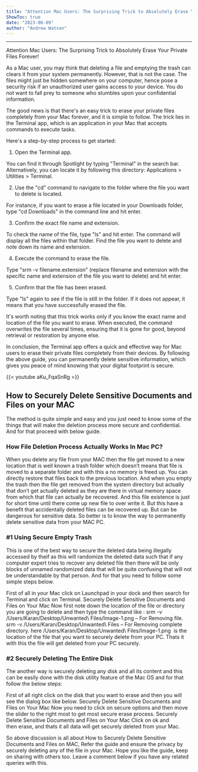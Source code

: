 ```yaml
---
title: "Attention Mac Users: The Surprising Trick to Absolutely Erase Your Private Files Forever!"
ShowToc: true 
date: "2023-06-09"
author: "Andrew Watson"
---
```

*****
Attention Mac Users: The Surprising Trick to Absolutely Erase Your Private Files Forever!

As a Mac user, you may think that deleting a file and emptying the trash can clears it from your system permanently. However, that is not the case. The files might just be hidden somewhere on your computer, hence pose a security risk if an unauthorized user gains access to your device. You do not want to fall prey to someone who stumbles upon your confidential information.

The good news is that there's an easy trick to erase your private files completely from your Mac forever, and it is simple to follow. The trick lies in the Terminal app, which is an application in your Mac that accepts commands to execute tasks.

Here's a step-by-step process to get started:

1. Open the Terminal app.

You can find it through Spotlight by typing "Terminal" in the search bar. Alternatively, you can locate it by following this directory: Applications > Utilities > Terminal.

2. Use the "cd" command to navigate to the folder where the file you want to delete is located.

For instance, if you want to erase a file located in your Downloads folder, type "cd Downloads" in the command line and hit enter.

3. Confirm the exact file name and extension.

To check the name of the file, type "ls" and hit enter. The command will display all the files within that folder. Find the file you want to delete and note down its name and extension.

4. Execute the command to erase the file.

Type "srm -v filename.extension" (replace filename and extension with the specific name and extension of the file you want to delete) and hit enter.

5. Confirm that the file has been erased.

Type "ls" again to see if the file is still in the folder. If it does not appear, it means that you have successfully erased the file.

It's worth noting that this trick works only if you know the exact name and location of the file you want to erase. When executed, the command overwrites the file several times, ensuring that it is gone for good, beyond retrieval or restoration by anyone else.

In conclusion, the Terminal app offers a quick and effective way for Mac users to erase their private files completely from their devices. By following the above guide, you can permanently delete sensitive information, which gives you peace of mind knowing that your digital footprint is secure.

{{< youtube aKu_FqaSnRg >}} 



## How to Securely Delete Sensitive Documents and Files on your MAC


The method is quite simple and easy and you just need to know some of the things that will make the deletion process more secure and confidential. And for that proceed with below guide.

 
### How File Deletion Process Actually Works In Mac PC?


When you delete any file from your MAC then the file get moved to a new location that is well known a trash folder which doesn’t means that file is moved to a separate folder and with this a no memory is freed up. You can directly restore that files back to the previous location.
And when you empty the trash then the file get removed from the system directory but actually that don’t get actually deleted as they are there in virtual memory space from which that file can actually be recovered. And this file existence is just for short time until there come up new file to over write it. But this have a benefit that accidentally deleted files can be recovered up. But can be dangerous for sensitive data. So better is to know the way to permanently delete sensitive data from your MAC PC.

 
### #1 Using Secure Empty Trash


This is one of the best way to secure the deleted data being illegally accessed by theif as this will randomize the deleted data such that if any computer expert tries to recover any deleted file then there will be only blocks of unnamed randomized data that will be quite confusing that will not be understandable by that person. And for that you need to follow some simple steps below.

 

First of all in your Mac click on Launchpad in your dock and then search for Terminal and click on Terminal.
Securely Delete Sensitive Documents and Files on Your Mac
Now first note down the location of the file or directory you are going to delete and then type the command like :
srm -v /Users/Karan/Desktop/Unwanted\ Files/Image-1.png – For Removing file.
srm -v /Users/Karan/Desktop/Unwanted\ Files – For Removing complete directory.
here /Users/Karan/Desktop/Unwanted\ Files/Image-1.png  is the location of the file that you want to securely delete from your PC.
Thats it with this the file will get deleted from your PC securely.

 
### #2 Securely Deleting The Entire Disk


The another way is securely deleting any disk and all its content and this can be easily done with the disk utility feature of the Mac OS and for that follow the below steps:

 

First of all right click on the disk that you want to erase and then you will see the dialog box like below.
Securely Delete Sensitive Documents and Files on Your Mac
Now you need to click on secure options and then move the slider to the right most to get most secure erase process.
Securely Delete Sensitive Documents and Files on Your Mac
Click on ok and then erase, and thats it all data will get securely deleted from your Mac.



So above discussion is all about How to Securely Delete Sensitive Documents and Files on MAC, Refer the guide and ensure the privacy by securely deleting any of the file in your Mac. Hope you like the guide, keep on sharing with others too. Leave a comment below if you have any related queries with this.





